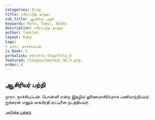 ```yaml
---
categories: blog
title: ஈரோட்டுத் தாத்தா
sub_title: ஆசிரியர் பற்றி
keywords: More, Tamil, Books
description: ஈரோட்டுத் தாத்தா
author: Tamilan
layout: Ruby
tags:
- நாரா. நாச்சியப்பன்
is_book: 1
permalink: eerottu_thaaththa_6
featured: /images/noolkal_96_6.png
order: 6
---
```



## ஆசிரியர் பற்றி

நாரா. நாச்சியப்பன். பொன்னி என்ற இதழில் துணையாசிரியராக பணியாற்றியவர். ஐங்கரன் எனும் கைபிரதி ஏட்டினை நடத்தியவர்.

[அடுத்த பக்கம்](eerottu_thaaththa_7)